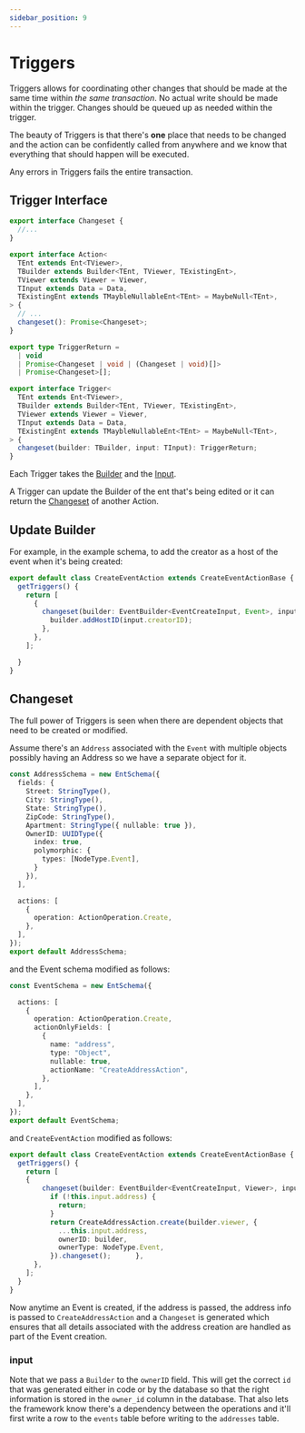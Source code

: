 ```yaml
---
sidebar_position: 9
---
```


# Triggers

Triggers allows for coordinating other changes that should be made at the same time within *the same transaction*. No actual write should be made within the trigger. Changes should be queued up as needed within the trigger.

The beauty of Triggers is that there's **one** place that needs to be changed and the action can be confidently called from anywhere and we know that everything that should happen will be executed.

Any errors in Triggers fails the entire transaction.

## Trigger Interface

```ts
export interface Changeset {
  //...
}

export interface Action< 
  TEnt extends Ent<TViewer>,
  TBuilder extends Builder<TEnt, TViewer, TExistingEnt>,
  TViewer extends Viewer = Viewer,
  TInput extends Data = Data,
  TExistingEnt extends TMaybleNullableEnt<TEnt> = MaybeNull<TEnt>,
> {
  // ...
  changeset(): Promise<Changeset>;
}

export type TriggerReturn =
  | void
  | Promise<Changeset | void | (Changeset | void)[]>
  | Promise<Changeset>[];

export interface Trigger<
  TEnt extends Ent<TViewer>,
  TBuilder extends Builder<TEnt, TViewer, TExistingEnt>,
  TViewer extends Viewer = Viewer,
  TInput extends Data = Data,
  TExistingEnt extends TMaybleNullableEnt<TEnt> = MaybeNull<TEnt>,
> {
  changeset(builder: TBuilder, input: TInput): TriggerReturn;
}
```

Each Trigger takes the [Builder](/docs/actions/builder) and the [Input](/docs/actions/input).

A Trigger can update the Builder of the ent that's being edited or it can return the [Changeset](#changeset) of another Action.

## Update Builder

For example, in the example schema, to add the creator as a host of the event when it's being created:

```ts title="src/ent/events/action/create_event_action.ts"
export default class CreateEventAction extends CreateEventActionBase {
  getTriggers() {
    return [
      {
        changeset(builder: EventBuilder<EventCreateInput, Event>, input: EventCreateInput) {
          builder.addHostID(input.creatorID);
        },
      },
    ]; 

  }
}

```

## Changeset

The full power of Triggers is seen when there are dependent objects that need to be created or modified.

Assume there's an `Address` associated with the `Event` with multiple objects possibly having an Address so we have a separate object for it.

```ts title="src/schema/address_schema.ts"
const AddressSchema = new EntSchema({
  fields: {
    Street: StringType(),
    City: StringType(),
    State: StringType(),
    ZipCode: StringType(),
    Apartment: StringType({ nullable: true }),
    OwnerID: UUIDType({
      index: true, 
      polymorphic: {
        types: [NodeType.Event],
      }
    }),
  ],

  actions: [
    {
      operation: ActionOperation.Create,
    },
  ],
});
export default AddressSchema;
```

and the Event schema modified as follows:

```ts title="src/schema/event_schema.ts"
const EventSchema = new EntSchema({

  actions: [
    {
      operation: ActionOperation.Create,
      actionOnlyFields: [
        {
          name: "address",
          type: "Object",
          nullable: true,
          actionName: "CreateAddressAction",
        },
      ],
    },
  ], 
}); 
export default EventSchema; 

```

and `CreateEventAction` modified as follows:

```ts title="src/ent/events/action/create_event_action.ts"
export default class CreateEventAction extends CreateEventActionBase {
  getTriggers() {
    return [
    {
        changeset(builder: EventBuilder<EventCreateInput, Viewer>, input: EventCreateInput) {
          if (!this.input.address) {
            return;
          }
          return CreateAddressAction.create(builder.viewer, {
            ...this.input.address,
            ownerID: builder,
            ownerType: NodeType.Event,
          }).changeset();      },
      },
    ];
  }
}
```

Now anytime an Event is created, if the address is passed, the address info is passed to `CreateAddressAction` and a `Changeset` is generated which ensures that all details associated with the address creation are handled as part of the Event creation.

### input

Note that we pass a `Builder` to the `ownerID` field. This will get the correct `id` that was generated either in code or by the database so that the right information is stored in the `owner_id` column in the database. That also lets the framework know there's a dependency between the operations and it'll first write a row to the `events` table before writing to the `addresses` table.
